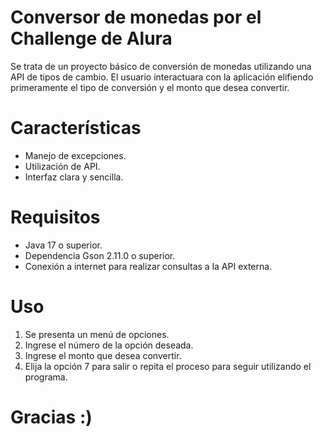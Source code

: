 # Conversor de monedas por el Challenge de Alura

Se trata de un proyecto básico de conversión de monedas utilizando una API de tipos de cambio. El usuario interactuara con la aplicación elifiendo primeramente el tipo de conversión y el monto que desea convertir.

# Características

- Manejo de excepciones.
- Utilización de API.
- Interfaz clara y sencilla.

# Requisitos

- Java 17 o superior.
- Dependencia Gson 2.11.0 o superior.
- Conexión a internet para realizar consultas a la API externa.

# Uso

1. Se presenta un menú de opciones.
2. Ingrese el número de la opción deseada.
3. Ingrese el monto que desea convertir.
4. Elija la opción 7 para salir o repita el proceso para seguir utilizando el programa.

# Gracias :)
